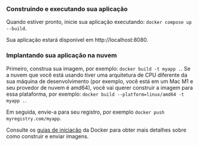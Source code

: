 ### Construindo e executando sua aplicação

Quando estiver pronto, inicie sua aplicação executando:
`docker compose up --build`.

Sua aplicação estará disponível em http://localhost:8080.

### Implantando sua aplicação na nuvem

Primeiro, construa sua imagem, por exemplo: `docker build -t myapp .`.
Se a nuvem que você está usando tiver uma arquitetura de CPU diferente da sua
máquina de desenvolvimento (por exemplo, você está em um Mac M1 e seu provedor de nuvem é amd64),
você vai querer construir a imagem para essa plataforma, por exemplo:
`docker build --platform=linux/amd64 -t myapp .`.

Em seguida, envie-a para seu registro, por exemplo `docker push myregistry.com/myapp`.

Consulte os [guias de iniciação](https://docs.docker.com/go/get-started-sharing/)
da Docker para obter mais detalhes sobre como construir e enviar imagens.